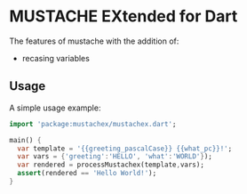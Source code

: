 # MUSTACHE EXtended for Dart

The features of mustache with the addition of:

- recasing variables

## Usage

A simple usage example:

```dart
import 'package:mustachex/mustachex.dart';

main() {
  var template = '{{greeting_pascalCase}} {{what_pc}}!';
  var vars = {'greeting':'HELLO', 'what':'WORLD'});
  var rendered = processMustachex(template,vars);
  assert(rendered == 'Hello World!');
}
```
